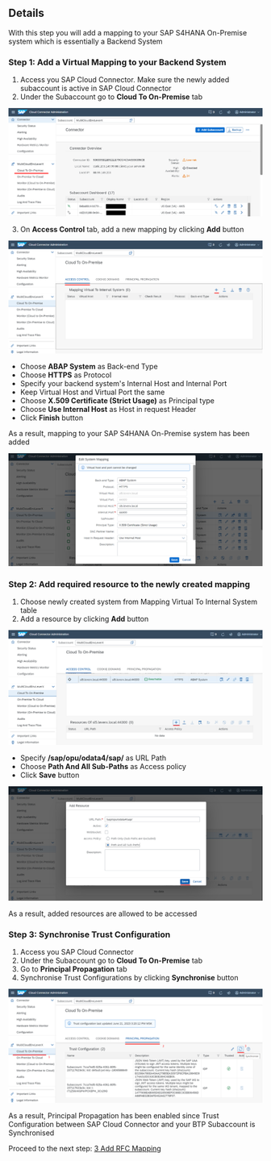 ## Details

With this step you will add a mapping to your SAP S4HANA On-Premise system which is essentially a Backend System


### Step 1: Add a Virtual Mapping to your Backend System

1. Access you SAP Cloud Connector. Make sure the newly added subaccount is active in SAP Cloud Connector
2. Under the Subaccount go to **Cloud To On-Premise** tab

![Cloud To On-Premise tab](./Images/1.2.1.png "Cloud To On-Premise tab")

3. On **Access Control** tab, add a new mapping by clicking **Add** button

![Add mapping button](./Images/1.3.1.png "Add mapping button")

- Choose **ABAP System** as Back-end Type
- Choose **HTTPS** as Protocol
- Specify your backend system's Internal Host and Internal Port
- Keep Virtual Host and Virtual Port the same
- Choose **X.509 Certificate (Strict Usage)** as Principal type
- Choose **Use Internal Host** as Host in request Header
- Click **Finish** button 

As a result, mapping to your SAP S4HANA On-Premise system has been added

![mapping](./Images/1.3.2.png "mapping")


### Step 2: Add required resource to the newly created mapping

1. Choose newly created system from Mapping Virtual To Internal System table
2. Add a resource by clicking **Add** button

![add resource](./Images/2.2.1.png "add resource")

- Specify **/sap/opu/odata4/sap/** as URL Path
- Choose **Path And All Sub-Paths** as Access policy
- Click **Save** button

![add resource](./Images/2.2.2.png "add resource")

As a result, added resources are allowed to be accessed


### Step 3: Synchronise Trust Configuration

1. Access you SAP Cloud Connector
2. Under the Subaccount go to **Cloud To On-Premise** tab
3. Go to **Principal Propagation** tab
4. Synchronise Trust Configurations by clicking **Synchronise** button

![Principal Propagation](./Images/3.4.1.png "Principal Propagation")

As a result, Principal Propagation has been enabled since Trust Configuration between SAP Cloud Connector and your BTP Subaccount is Synchronised


Proceed to the next step: [3 Add RFC Mapping](https://github.com/Sereg20/Task_Center/blob/master/SCC_config/3%20RFC%20Mapping/README.md)
